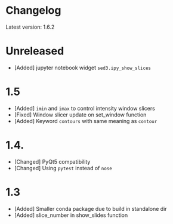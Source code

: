 # Changelog

Latest version: 1.6.2

# Unreleased
* [Added] jupyter notebook widget `sed3.ipy_show_slices` 

# 1.5

* [Added] `imin` and `imax` to control intensity window slicers
* [Fixed] Window slicer update on set_window function
* [Added] Keyword `contours` with same meaning as `contour` 

# 1.4.

* [Changed] PyQt5 compatibility
* [Changed] Using `pytest` instead of `nose`

# 1.3

* [Added] Smaller conda package due to build in standalone dir
* [Added] slice_number in show_slides function